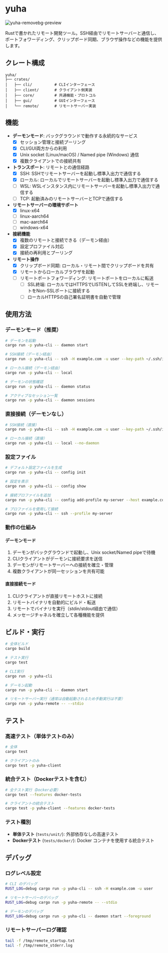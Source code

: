 # yuha
![yuha-removebg-preview](https://github.com/user-attachments/assets/eac30298-b8f3-4d6a-bf8c-a5a46e2ce5dd)

Rustで書かれたリモート開発ツール。SSH経由でリモートサーバーと通信し、ポートフォワーディング、クリップボード同期、ブラウザ操作などの機能を提供します。

## クレート構成

```
yuha/
├── crates/
│   ├── cli/          # CLIインターフェース
│   ├── client/       # クライアント側実装
│   ├── core/         # 共通機能・プロトコル
│   ├── gui/          # GUIインターフェース  
│   └── remote/       # リモートサーバー実装
```

## 機能

- **デーモンモード**: バックグラウンドで動作する永続的なサービス
  - [x] セッション管理と接続プーリング
  - [x] CLI/GUI両方からの利用
  - [x] Unix socket (Linux/macOS) / Named pipe (Windows) 通信
  - [x] 複数クライアントでの接続共有

- **トランスポート**: リモートとの通信経路
  - [x] SSH: SSHでリモートサーバーを起動し標準入出力で通信する
  - [x] ローカル: ローカルでリモートサーバーを起動し標準入出力で通信する
  - [ ] WSL: WSLインスタンス内にリモートサーバーを起動し標準入出力で通信する
  - [ ] TCP: 起動済みのリモートサーバーとTCPで通信する

- **リモートサーバーの環境サポート**
  - [x] linux-x64
  - [ ] linux-aarch64
  - [ ] mac-aarch64
  - [ ] windows-x64

- **接続機能**
  - [x] 複数のリモートと接続できる（デーモン経由）
  - [x] 設定プロファイル対応
  - [x] 接続の再利用とプーリング

- **リモート操作**
  - [x] クリップボード同期: ローカル・リモート間でクリップボードを共有
  - [x] リモートからローカルブラウザを起動
  - [ ] リモートポートフォワーディング: リモートポートをローカルに転送
    - [ ] SSL終端: ローカルではHTTPSでLISTENしてSSLを終端し、リモートをNon-SSLポートに接続する
    - [ ] ローカルHTTPSの自己署名証明書を自動で管理

## 使用方法

### デーモンモード（推奨）

```bash
# デーモンを起動
cargo run -p yuha-cli -- daemon start

# SSH接続（デーモン経由）
cargo run -p yuha-cli -- ssh -H example.com -u user --key-path ~/.ssh/id_rsa

# ローカル接続（デーモン経由）
cargo run -p yuha-cli -- local

# デーモンの状態確認
cargo run -p yuha-cli -- daemon status

# アクティブなセッション一覧
cargo run -p yuha-cli -- daemon sessions
```

### 直接接続（デーモンなし）

```bash
# SSH接続（直接）
cargo run -p yuha-cli -- ssh -H example.com -u user --key-path ~/.ssh/id_rsa --no-daemon

# ローカル接続（直接）
cargo run -p yuha-cli -- local --no-daemon
```

### 設定ファイル

```bash
# デフォルト設定ファイルを生成
cargo run -p yuha-cli -- config init

# 設定を表示
cargo run -p yuha-cli -- config show

# 接続プロファイルを追加
cargo run -p yuha-cli -- config add-profile my-server --host example.com --username user

# プロファイルを使用して接続
cargo run -p yuha-cli -- ssh --profile my-server
```

### 動作の仕組み

#### デーモンモード
1. デーモンがバックグラウンドで起動し、Unix socket/Named pipeで待機
2. CLIクライアントがデーモンに接続要求を送信
3. デーモンがリモートサーバーへの接続を確立・管理
4. 複数クライアントが同一セッションを共有可能

#### 直接接続モード
1. CLIクライアントが直接リモートホストに接続
2. リモートバイナリを自動的にビルド・転送
3. リモートでバイナリを実行（stdin/stdout経由で通信）
4. メッセージチャネルを確立して各種機能を提供

## ビルド・実行

```bash
# 全体ビルド
cargo build

# テスト実行
cargo test

# CLI実行
cargo run -p yuha-cli

# デーモン起動
cargo run -p yuha-cli -- daemon start

# リモートサーバー実行（通常は自動起動されるため手動実行は不要）
cargo run -p yuha-remote -- --stdio
```

## テスト

### 高速テスト（単体テストのみ）
```bash
# 全体
cargo test

# クライアントのみ
cargo test -p yuha-client
```

### 統合テスト（Dockerテストを含む）
```bash
# 全テスト実行（Docker必要）
cargo test --features docker-tests

# クライアントの統合テスト
cargo test -p yuha-client --features docker-tests
```

### テスト種別
- **単体テスト** (`tests/unit/`): 外部依存なしの高速テスト
- **Dockerテスト** (`tests/docker/`): Docker コンテナを使用する統合テスト

## デバッグ

### ログレベル設定
```bash
# CLI のデバッグ
RUST_LOG=debug cargo run -p yuha-cli -- ssh -H example.com -u user

# リモートサーバーのデバッグ
RUST_LOG=debug cargo run -p yuha-remote -- --stdio

# デーモンのデバッグ
RUST_LOG=debug cargo run -p yuha-cli -- daemon start --foreground
```

### リモートサーバーログ確認
```bash
tail -f /tmp/remote_startup.txt
tail -f /tmp/remote_stderr.log
```
